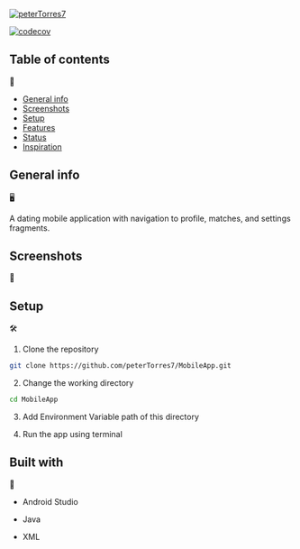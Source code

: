 [![peterTorres7](https://circleci.com/gh/peterTorres7/MobileApp.svg?style=svg)](https://app.circleci.com/pipelines/github/peterTorres7)

[![codecov](https://codecov.io/gh/peterTorres7/MobileApp/branch/master/graph/badge.svg?token=7RUVCAD0HF)](https://codecov.io/gh/peterTorres7/MobileApp)

## Table of contents
📂

* [General info](#general-info)
* [Screenshots](#screenshots)
* [Setup](#setup)
* [Features](#features)
* [Status](#status)
* [Inspiration](#inspiration)

## General info
🖥️

A dating mobile application with navigation to profile, matches, and settings fragments.

## Screenshots
🎇

## Setup
🛠

1. Clone the repository

```Bash
git clone https://github.com/peterTorres7/MobileApp.git
```
2. Change the working directory

```Bash
cd MobileApp
```

3. Add Environment Variable path of this directory

4. Run the app using terminal

## Built with
👷
- Android Studio

- Java

- XML
